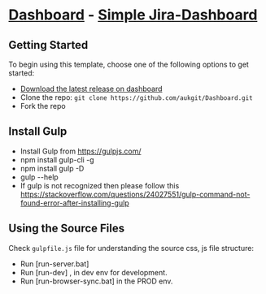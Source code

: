 # [Dashboard](https://github.com/aukgit/Dashboard) - [Simple Jira-Dashboard](https://github.com/aukgit/Dashboard)

## Getting Started

To begin using this template, choose one of the following options to get started:
* [Download the latest release on dashboard](https://github.com/aukgit/Dashboard)
* Clone the repo: `git clone https://github.com/aukgit/Dashboard.git`
* Fork the repo


## Install Gulp

* Install Gulp from https://gulpjs.com/
* npm install gulp-cli -g
* npm install gulp -D
* gulp --help
* If gulp is not recognized then please follow this https://stackoverflow.com/questions/24027551/gulp-command-not-found-error-after-installing-gulp

## Using the Source Files

Check `gulpfile.js` file for understanding the source css, js file structure:
* Run [run-server.bat]
* Run [run-dev] , in dev env for development.
* Run [run-browser-sync.bat] in the PROD env.

